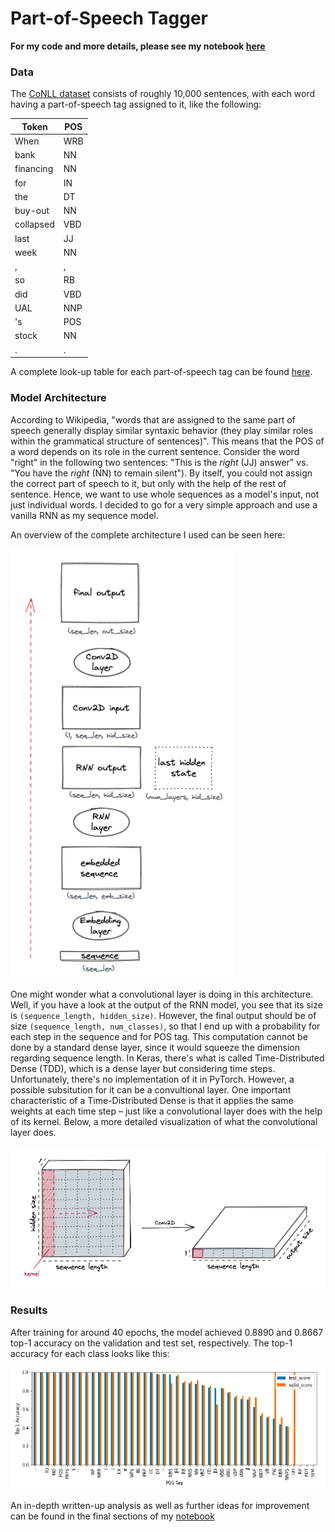 # Part-of-Speech Tagger 

**For my code and more details, please see my notebook [here](https://github.com/HeleneFabia/pos-tagger/blob/main/postagger.ipynb)**

### Data
The [CoNLL dataset](https://www.clips.uantwerpen.be/conll2000/chunking/) consists of roughly 10,000 sentences, with each word having a part-of-speech tag assigned to it, like the following:

| Token     | POS |
|-----------|-----|
| When      | WRB |
| bank      | NN  |
| financing | NN  |
| for       | IN  |
| the       | DT  |
| buy-out   | NN  |
| collapsed | VBD |
| last      | JJ  |
| week      | NN  |
| ,         | ,   |
| so        | RB  |
| did       | VBD |
| UAL       | NNP |
| 's        | POS |
| stock     | NN  |
| .         | .   |

A complete look-up table for each part-of-speech tag can be found [here](https://www.ling.upenn.edu/courses/Fall_2003/ling001/penn_treebank_pos.html).

### Model Architecture

According to Wikipedia, "words that are assigned to the same part of speech generally display similar syntaxic behavior (they play similar roles within the grammatical structure of sentences)". This means that the POS of a word depends on its role in the current sentence. Consider the word "right" in the following two sentences: "This is the *right* (JJ) answer" vs. "You have the *right* (NN) to remain silent"). By itself, you could not assign the correct part of speech to it, but only with the help of the rest of sentence. Hence, we want to use whole sequences as a model's input, not just individual words. I decided to go for a very simple approach and use a vanilla RNN as my sequence model.

An overview of the complete architecture I used can be seen here:

![model](https://github.com/HeleneFabia/pos-tagger/blob/main/images/model_overview.png)

One might wonder what a convolutional layer is doing in this architecture. Well, if you have a look at the output of the RNN model, you see that its size is `(sequence_length, hidden_size)`. However, the final output should be of size `(sequence_length, num_classes)`, so that I end up with a probability for each step in the sequence and for POS tag. This computation cannot be done by a standard dense layer, since it would squeeze the dimension regarding sequence length. In Keras, there's what is called Time-Distributed Dense (TDD), which is a dense layer but considering time steps. Unfortunately, there's no implementation of it in PyTorch. However, a possible subsitution for it can be a convultional layer. One important characteristic of a Time-Distributed Dense is that it applies the same weights at each time step – just like a convolutional layer does with the help of its kernel. Below, a more detailed visualization of what the convolutional layer does.

![conv2d](https://github.com/HeleneFabia/pos-tagger/blob/main/images/conv.png)

### Results

After training for around 40 epochs, the model achieved 0.8890 and 0.8667 top-1 accuracy on the validation and test set, respectively. The top-1 accuracy for each class looks like this:

![accuracy](https://github.com/HeleneFabia/pos-tagger/blob/main/images/accuracy.png)

An in-depth written-up analysis as well as further ideas for improvement can be found in the final sections of my [notebook](https://github.com/HeleneFabia/pos-tagger/blob/main/postagger.ipynb)

